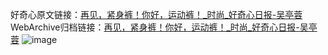 好奇心原文链接：[再见，紧身裤！你好，运动裤！_时尚_好奇心日报-吴亭蓉](https://www.qdaily.com/articles/1963.html)
WebArchive归档链接：[再见，紧身裤！你好，运动裤！_时尚_好奇心日报-吴亭蓉](http://web.archive.org/web/20190623150110/https://www.qdaily.com/articles/1963.html)
![image](http://ww3.sinaimg.cn/large/007d5XDply1g3v4megivoj30u04mwe81)